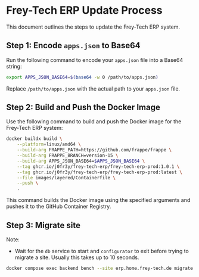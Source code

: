 
# Frey-Tech ERP Update Process

This document outlines the steps to update the Frey-Tech ERP system.

## Step 1: Encode `apps.json` to Base64

Run the following command to encode your `apps.json` file into a Base64 string:

```bash
export APPS_JSON_BASE64=$(base64 -w 0 /path/to/apps.json)
```

Replace `/path/to/apps.json` with the actual path to your `apps.json` file.

## Step 2: Build and Push the Docker Image

Use the following command to build and push the Docker image for the Frey-Tech ERP system:

```bash
docker buildx build \
    --platform=linux/amd64 \
    --build-arg FRAPPE_PATH=https://github.com/frappe/frappe \
    --build-arg FRAPPE_BRANCH=version-15 \
    --build-arg APPS_JSON_BASE64=$APPS_JSON_BASE64 \
    --tag ghcr.io/j0fr3y/frey-tech-erp/frey-tech-erp-prod:1.0.1 \
    --tag ghcr.io/j0fr3y/frey-tech-erp/frey-tech-erp-prod:latest \
    --file images/layered/Containerfile \
    --push \
    .
```

This command builds the Docker image using the specified arguments and pushes it to the GitHub Container Registry.


## Step 3: Migrate site

Note:

- Wait for the `db` service to start and `configurator` to exit before trying to migrate a site. Usually this takes up to 10 seconds.

```sh
docker compose exec backend bench --site erp.home.frey-tech.de migrate
```